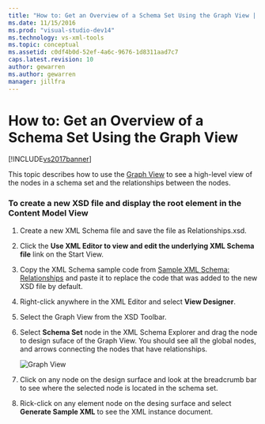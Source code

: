```yaml
---
title: "How to: Get an Overview of a Schema Set Using the Graph View | Microsoft Docs"
ms.date: 11/15/2016
ms.prod: "visual-studio-dev14"
ms.technology: vs-xml-tools
ms.topic: conceptual
ms.assetid: c0df4b0d-52ef-4a6c-9676-1d8311aad7c7
caps.latest.revision: 10
author: gewarren
ms.author: gewarren
manager: jillfra
---
```

# How to: Get an Overview of a Schema Set Using the Graph View
[!INCLUDE[vs2017banner](../includes/vs2017banner.md)]

This topic describes how to use the [Graph View](../xml-tools/graph-view.md) to see a high-level view of the nodes in a schema set and the relationships between the nodes.  
  
### To create a new XSD file and display the root element in the Content Model View  
  
1. Create a new XML Schema file and save the file as Relationships.xsd.  
  
2. Click the **Use XML Editor to view and edit the underlying XML Schema file** link on the Start View.  
  
3. Copy the XML Schema sample code from [Sample XML Schema: Relationships](../xml-tools/sample-xsd-file-relationships.md) and paste it to replace the code that was added to the new XSD file by default.  
  
4. Right-click anywhere in the XML Editor and select **View Designer**.  
  
5. Select the Graph View from the XSD Toolbar.  
  
6. Select **Schema Set** node in the XML Schema Explorer and drag the node to design suface of the Graph View. You should see all the global nodes, and arrows connecting the nodes that have relationships.  
  
     ![Graph View](../xml-tools/media/relationshipingraphview.gif "RelationshipInGraphView")  
  
7. Click on any node on the design surface and look at the breadcrumb bar to see where the selected node is located in the schema set.  
  
8. Rick-click on any element node on the desing surface and select **Generate Sample XML** to see the XML instance document.
